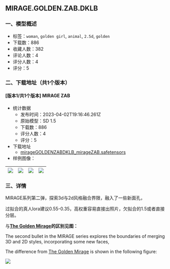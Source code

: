 ## MIRAGE.GOLDEN.ZAB.DKLB
### 一、模型概述

- 标签：`woman`, `golden girl`, `animal`, `2.5d`, `golden`
- 下载数：886
- 收藏人数：382
- 评论人数：4
- 评分人数：4
- 评分：5

### 二、下载地址（共1个版本）

#### [版本1/共1个版本] MIRAGE ZAB

- 统计数据
  - 发布时间：2023-04-02T19:16:46.261Z
  - 原始模型：SD 1.5
  - 下载数：886
  - 评分人数：4
  - 评分：5
- 下载地址
  - [mirageGOLDENZABDKLB_mirageZAB.safetensors](https://civitai.com/api/download/models/33927)
- 样例图像：

| <img src="https://image.civitai.com/xG1nkqKTMzGDvpLrqFT7WA/9ae69ba8-6999-450b-5d60-9660e52f1b00/width=450/387595.jpeg" /> | <img src="https://image.civitai.com/xG1nkqKTMzGDvpLrqFT7WA/14fbd161-b25d-4ef5-3cbc-d898d7976a00/width=450/387002.jpeg" /> | <img src="https://image.civitai.com/xG1nkqKTMzGDvpLrqFT7WA/33c92941-7353-404d-a085-d3685c218800/width=450/387007.jpeg" /> | <img src="https://image.civitai.com/xG1nkqKTMzGDvpLrqFT7WA/edc16128-3313-4ebd-a48a-b14fc6e33300/width=450/387006.jpeg" /> |
| ---- | ---- | ---- | ---- |


### 三、详情
<p>MIRAGE系列第二弹，探索3d与2d风格融合界限，融入了一些新面孔，</p><p>过拟合的真人lora建议0.55-0.35，高权重容易直接出照片，欠拟合的1.5或者直接分层。</p><p>与<a target="_blank" rel="ugc" href="https://civitai.com/models/27299"><strong>The Golden Mirage</strong></a><strong>的区别见图：</strong></p><p>The second bullet in the MIRAGE series explores the boundaries of merging 3D and 2D styles, incorporating some new faces,</p><p>The difference from <a target="_blank" rel="ugc" href="https://civitai.com/models/27299">The Golden Mirage</a> is shown in the following figure:</p><img src="https://imagecache.civitai.com/xG1nkqKTMzGDvpLrqFT7WA/597513a2-ad11-40a8-4bb2-16194218aa00/width=525/597513a2-ad11-40a8-4bb2-16194218aa00" />